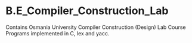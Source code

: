 # B.E_Compiler_Construction_Lab
Contains Osmania University Compiler Construction (Design) Lab Course Programs implemented in C, lex and yacc.


